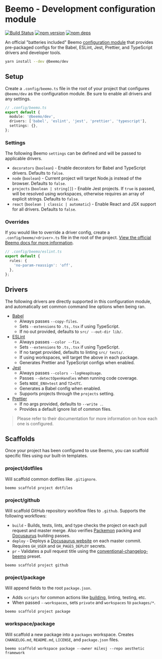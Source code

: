# Beemo - Development configuration module

[![Build Status](https://github.com/beemojs/dev/workflows/Build/badge.svg)](https://github.com/beemojs/dev/actions?query=branch%3Amaster)
[![npm version](https://badge.fury.io/js/%40beemo%config-babel.svg)](https://www.npmjs.com/package/@beemo/config-babel)
[![npm deps](https://david-dm.org/beemojs/dev.svg?path=packages/config-babel)](https://www.npmjs.com/package/@beemo/config-babel)

An official "batteries included" Beemo [configuration module](https://beemo.dev/docs/provider) that
provides pre-packaged configs for the Babel, ESLint, Jest, Prettier, and TypeScript drivers and
developer tools.

```bash
yarn install --dev @beemo/dev
```

## Setup

Create a `.config/beemo.ts` file in the root of your project that configures `@beemo/dev` as the
configuration module. Be sure to enable all drivers and any settings.

```ts
// .config/beemo.ts
export default {
  module: '@beemo/dev',
  drivers: ['babel', 'eslint', 'jest', 'prettier', 'typescript'],
  settings: {},
};
```

### Settings

The following Beemo `settings` can be defined and will be passed to applicable drivers.

- `decorators` (`boolean`) - Enable decorators for Babel and TypeScript drivers. Defaults to
  `false`.
- `node` (`boolean`) - Current project will target Node.js instead of the browser. Defaults to
  `false`.
- `projects` (`boolean | string[]`) - Enable Jest projects. If `true` is passed, will be resolved
  using workspaces, otherwise requires an array of explicit strings. Defaults to `false`.
- `react` (`boolean | classic | automatic`) - Enable React and JSX support for all drivers. Defaults
  to `false`.

### Overrides

If you would like to override a driver config, create a `.config/beemo/<driver>.ts` file in the root
of the project.
[View the official Beemo docs for more information](https://beemo.dev/docs/consumer#overriding-configs).

```ts
// .config/beemo/eslint.ts
export default {
  rules: {
    'no-param-reassign': 'off',
  },
};
```

## Drivers

The following drivers are directly supported in this configuration module, and automatically set
common command line options when being ran.

- [Babel](https://www.npmjs.com/package/@beemo/config-babel)
  - Always passes `--copy-files`.
  - Sets `--extensions` to `.ts,.tsx` if using TypeScript.
  - If no out provided, defaults to `src/ --out-dir lib/`.
- [ESLint](https://www.npmjs.com/package/@beemo/config-eslint)
  - Always passes `--color --fix`.
  - Sets `--extensions` to `.ts,.tsx` if using TypeScript.
  - If no target provided, defaults to linting `src/ tests/`.
  - If using workspaces, will target the above in each package.
  - Generates Prettier and TypeScript configs when enabled.
- [Jest](https://www.npmjs.com/package/@beemo/config-jest)
  - Always passes `--colors --logHeapUsage`.
  - Passes `--detectOpenHandles` when running code coverage.
  - Sets `NODE_ENV=test` and `TZ=UTC`.
  - Generates a Babel config when enabled.
  - Supports projects through the `projects` setting.
- [Prettier](https://www.npmjs.com/package/@beemo/config-prettier)
  - If no args provided, defaults to `--write .`.
  - Provides a default ignore list of common files.

> Please refer to their documentation for more information on how each one is configured.

## Scaffolds

Once your project has been configured to use Beemo, you can scaffold specific files using our
built-in templates.

### project/dotfiles

Will scaffold common dotfiles like `.gitignore`.

```
beemo scaffold project dotfiles
```

### project/github

Will scaffold GitHub repository workflow files to `.github`. Supports the following workflows:

- `build` - Builds, tests, lints, and type checks the project on each pull request and master merge.
  Also verifies [Packemon](https://packemon.dev) packing and [Docusaurus](https://docusaurus.io)
  building passes.
- `deploy` - Deploys a
  [Docusaurus website](https://docusaurus.io/docs/deployment#deploying-to-github-pages) on each
  master commit. Requires `GH_USER` and `GH_PAGES_DEPLOY` secrets.
- `pr` - Validates a pull request title using the
  [conventional-changelog-beemo](https://github.com/beemojs/conventional-changelog-beemo) preset.

```
beemo scaffold project github
```

### project/package

Will append fields to the root `package.json`.

- Adds `scripts` for common actions like [building](https://packemon.dev), linting, testing, etc.
- When passed `--workspaces`, sets `private` and `workspaces` to `packages/*`.

```
beemo scaffold project package
```

### workspace/package

Will scaffold a new package into a `packages` workspace. Creates `CHANGELOG.md`, `README.md`,
`LICENSE`, and `package.json` files.

```
beemo scaffold workspace package --owner milesj --repo aesthetic framework
```
